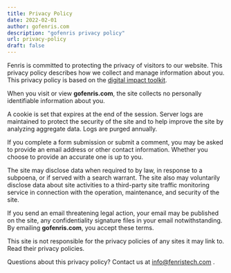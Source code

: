 ```yaml
---
title: Privacy Policy
date: 2022-02-01
author: gofenris.com
description: "gofenris privacy policy"
url: privacy-policy
draft: false
---
```

Fenris is committed to protecting the privacy of visitors to our website. This privacy policy describes how we collect and manage information about you. This privacy policy is based on the [digital impact toolkit](https://digitalimpact.io/).

When you visit or view **gofenris.com**, the site collects no personally identifiable information about you.

A cookie is set that expires at the end of the session. Server logs are maintained to protect the security of the site and to help improve the site by analyzing aggregate data. Logs are purged annually.

If you complete a form submission or submit a comment, you may be asked to provide an email address or other contact information. Whether you choose to provide an accurate one is up to you.

The site may disclose data when required to by law, in response to a subpoena, or if served with a search warrant. The site also may voluntarily disclose data about site activities to a third-party site traffic monitoring service in connection with the operation, maintenance, and security of the site.

If you send an email threatening legal action, your email may be published on the site, any confidentiality signature files in your email notwithstanding. By emailing **gofenris.com**, you accept these terms.

This site is not responsible for the privacy policies of any sites it may link to. Read their privacy policies.

Questions about this privacy policy? Contact us at info@fenristech.com . 

